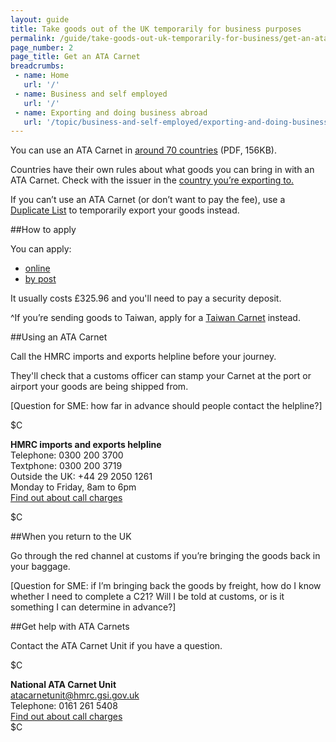 ```yaml
---
layout: guide
title: Take goods out of the UK temporarily for business purposes
permalink: /guide/take-goods-out-uk-temporarily-for-business/get-an-ata.html
page_number: 2
page_title: Get an ATA Carnet  
breadcrumbs:
 - name: Home
   url: '/'
 - name: Business and self employed
   url: '/'
 - name: Exporting and doing business abroad
   url: '/topic/business-and-self-employed/exporting-and-doing-business-abroad.html'   
---
```


You can use an ATA Carnet in [around 70 countries](http://www.londonchamber.co.uk/docimages/13618.pdf) (PDF, 156KB).

Countries have their own rules about what goods you can bring in with an ATA Carnet. Check with the issuer in the [country you’re exporting to.](http://www.iccwbo.org/products-and-services/trade-facilitation/ata-connections/)

If you can’t use an ATA Carnet (or don’t want to pay the fee), use a [Duplicate List](/guide/take-goods-out-uk-temporarily-for-business/you-dont-use-ata.html) to temporarily export your goods instead.

##How to apply

You can apply:

 * [online](http://www.londonchamber.co.uk/lccicarnet/index.aspx)  
 * [by post](http://www.londonchamber.co.uk/lcc_public/article.asp?aid=100)

It usually costs £325.96 and you'll need to pay a security deposit. 

^If you’re sending goods to Taiwan, apply for a [Taiwan Carnet](http://www.londonchamber.co.uk/lcc_public/article.asp?aid=100) instead.

##Using an ATA Carnet

Call the HMRC imports and exports helpline before your journey.

They'll check that a customs officer can stamp your Carnet at the port or airport your goods are being shipped from.

[Question for SME: how far in advance should people contact the helpline?]

$C 

**HMRC imports and exports helpline**    
Telephone: 0300 200 3700  
Textphone: 0300 200 3719  
Outside the UK: +44 29 2050 1261   
Monday to Friday, 8am to 6pm    
[Find out about call charges](/call-charges)    

$C 


##When you return to the UK

Go through the red channel at customs if you’re bringing the goods back in your baggage.

[Question for SME: if I’m bringing back the goods by freight, how do I know whether I need to complete a C21? Will I be told at customs, or is it something I can determine in advance?]

##Get help with ATA Carnets

Contact the ATA Carnet Unit if you have a question.

$C 

**National ATA Carnet Unit**  
<atacarnetunit@hmrc.gsi.gov.uk>   
Telephone: 0161 261 5408   
[Find out about call charges](/call-charges)   
$C

